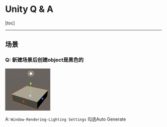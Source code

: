 # Unity Q & A

[toc]

------

## 场景

### Q: 新建场景后创建object是黑色的

<img src="QA.assets/image-20200316142438720.png" alt="image-20200316142438720" style="zoom:25%;" />

A: `Window-Rendering-Lighting Settings` 勾选Auto Generate

